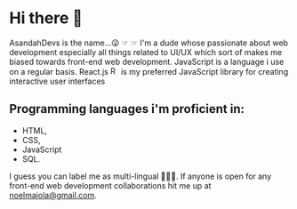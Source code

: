 # Hi there 👋
 AsandahDevs is the name...😜
☞ ☞ I'm a dude whose passionate about web development especially all things related to UI/UX which sort of makes me biased towards front-end web development.
 JavaScript is a language i use on a regular basis.
 React.js <img width="15" alt="React logo" src="https://user-images.githubusercontent.com/89397749/174078402-8b0cc0bf-87e9-485a-a988-c2c97b7450fb.png">  is my preferred JavaScript library for creating interactive user interfaces

## Programming languages i'm proficient in:
* HTML,
* CSS, 
* JavaScript 
*  SQL.

I guess you can label me as multi-lingual 🤷🏽‍♂️.
If anyone is open for any front-end web development collaborations hit me up at noelmajola@gmail.com.


<!--
**AsandaTheCurious/AsandaTheCurious** is a ✨ _special_ ✨ repository because its `README.md` (this file) appears on your GitHub profile.


